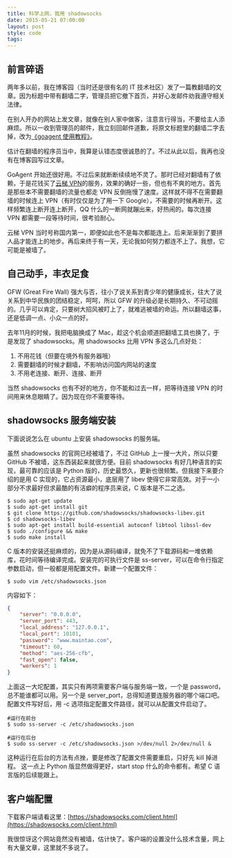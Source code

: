 ```yaml
---
title: 科学上网，我用 shadowsocks
date: 2015-05-21 07:00:00
layout: post
style: code
tags: 
---
```


## 前言碎语

两年多以前，我在博客园（当时还是很有名的 IT 技术社区）发了一篇教翻墙的文章。因为标题中带有翻墙二字，管理员把它撤下首页，并好心发邮件劝我遵守相关法律。

在别人开办的网站上发文章，就像在别人家中做客，注意言行得当，不要给主人添麻烦。所以一收到管理员的邮件，我立刻回邮件道歉，将原文标题里的翻墙二字去掉，改为[《goagent 使用教程》](http://www.cnblogs.com/dc10101/archive/2013/02/16/2913450.html)。

估计在翻墙的程序员当中，我算是认错态度很诚恳的了。不过从此以后，我再也没有在博客园写过文章。

GoAgent 开始还很好用。不过后来就断断续续地不灵了。那时已经对翻墙有了依赖，于是花钱买了[云梯 VPN](https://www.ytvpn.com/)的服务，效果的确好一些，但也有不爽的地方。首先是那些本不需要翻墙的流量也都走 VPN 反倒拖慢了速度。这样就不得不在需要翻墙的时候连上 VPN（有时仅仅是为了用一下 Google），不需要的时候再断开。这样频繁连上断开连上断开，QQ 什么的一断网就蹦出来，好热闹的。每次连接 VPN 都需要一段等待时间，很考验耐心。

云梯 VPN 当时号称国内第一，即便如此也不是每次都能连上。后来渐渐到了要拼人品才能连上的地步。再后来终于有一天，无论我如何努力都连不上了。我想，它可能是被墙了。

## 自己动手，丰衣足食

GFW (Great Fire Wall) 强大与否，往小了说关系到青少年的健康成长，往大了说关系到中华民族的团结稳定，呵呵，所以 GFW 的升级必是长期持久、不可动摇的。几乎可以肯定，只要树大招风被盯上了，就难逃被墙的命运。所以翻墙这事，还是低调一点、小众一点的好。

去年11月的时候，我把电脑换成了 Mac，趁这个机会顺道把翻墙工具也换了，于是发现了 shadowsocks。用 shadowsocks 比用 VPN 多这么几点好处：

1. 不用花钱（但要在境外有服务器哦）
2. 需要翻墙的时候才翻墙，不影响访问国内网站的速度
3. 不用老连接、断开、连接、断开

当然 shadowsocks 也有不好的地方，你不能和过去一样，把等待连接 VPN 的时间用来休息眼睛了。因为现在你不需要等待。

## shadowsocks 服务端安装

下面说说怎么在 ubuntu 上安装 shadowsocks 的服务端。

虽然 shadowsocks 的官网已经被墙了，不过 GitHub 上一搜一大片，所以只要 GitHub 不被墙，这东西装起来就很方便。目前 shadowsocks 有好几种语言的实现，最可靠的应该是 Python 版的，历史最悠久，更新也很频繁。但我接下来要介绍的是用 C 实现的，它占资源最小，底层用了 libev 使得它非常高效。对于一小部分不求最好但求最酷的有洁癖的程序员来说，C 版本是不二之选。

    $ sudo apt-get update
    $ sudo apt-get install git
    $ git clone https://github.com/shadowsocks/shadowsocks-libev.git
    $ cd shadowsocks-libev
    $ sudo apt-get install build-essential autoconf libtool libssl-dev
    $ sudo ./configure && make
    $ sudo make install

C 版本的安装还挺麻烦的，因为是从源码编译，就免不了下载源码和一堆依赖库，花时间等待编译完成。安装完的可执行文件是 ss-server，可以在命令行指定参数启动，但一般都是用配置文件。新建一个配置文件：

    $ sudo vim /etc/shadowsocks.json

内容如下：
```json
{
    "server": "0.0.0.0",
    "server_port": 443,
    "local_address": "127.0.0.1",
    "local_port": 10101,
    "password": "www.maintao.com",
    "timeout": 60,
    "method": "aes-256-cfb",
    "fast_open": false,
    "workers": 1
}
```

上面这一大坨配置，其实只有两项需要客户端与服务端一致，一个是 password，总不能谁都可以用。另一个是 server_port，总得知道要连服务器的哪个端口吧。配置文件写好后，用 -c 选项指定配置文件路径，就可以从配置文件启动了。

    #运行在前台
    $ sudo ss-server -c /etc/shadowsocks.json

    #运行在后台
    $ sudo ss-server -c /etc/shadowsocks.json >/dev/null 2>/dev/null &

这种运行在后台的方法有点挫，要是修改了配置文件需要重启，只好先 kill 掉进程。 这一点上 Python 版显然做得更好，start stop 什么的命令都有。希望 C 语言版的后续能跟上。

## 客户端配置

下载客户端请看这里：[https://shadowsocks.com/client.html](https://shadowsocks.com/client.html)

我很惊讶这个网站竟然没有被墙，估计快了。客户端的设置没什么技术含量，网上有大量文章，这里就不多说了。
